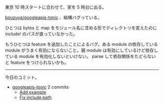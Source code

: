 東京 10 時スタートに合わせて、家を 5 時台に出る。

[bouzuya/googleapis-tonic] 、結構バグっている。

ひとつは bytes と map をモジュール名に含める形でディレクトリを変えたのに include! のパスが直っていなかった。

もうひとつは feature を追加したことによるバグ。ある module の依存している module がうまく有効にならないこと。親 module は有効にしているけど依存している module を有効化しないといけない。 parse して依存関係をたどらないと feature をつけられないかも。

---

今日のコミット。

- [googleapis-tonic](https://github.com/bouzuya/googleapis-tonic) 2 commits
  - [Add example](https://github.com/bouzuya/googleapis-tonic/commit/01c280afe438c4d35dbd2b73021829ac1f917d0b)
  - [Fix include path](https://github.com/bouzuya/googleapis-tonic/commit/bf469876d39c749f850cb2637b186bf231ad9366)

[bouzuya/googleapis-tonic]: https://github.com/bouzuya/googleapis-tonic
